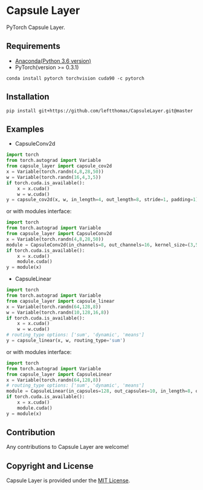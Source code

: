 # Capsule Layer
PyTorch Capsule Layer.

## Requirements
* [Anaconda(Python 3.6 version)](https://www.anaconda.com/download/)
* PyTorch(version >= 0.3.1)
```
conda install pytorch torchvision cuda90 -c pytorch
```

## Installation
```
pip install git+https://github.com/leftthomas/CapsuleLayer.git@master
```

## Examples
* CapsuleConv2d
```python
import torch
from torch.autograd import Variable
from capsule_layer import capsule_cov2d
x = Variable(torch.randn(4,8,28,50))
w = Variable(torch.randn(16,4,3,5)) 
if torch.cuda.is_available():
    x = x.cuda()
    w = w.cuda()
y = capsule_cov2d(x, w, in_length=4, out_length=8, stride=1, padding=1)
```
or with modules interface:
```python
import torch
from torch.autograd import Variable
from capsule_layer import CapsuleConv2d
x = Variable(torch.randn(4,8,28,50))
module = CapsuleConv2d(in_channels=8, out_channels=16, kernel_size=(3,5), in_length=4, out_length=8, stride=1, padding=1)
if torch.cuda.is_available():
    x = x.cuda()
    module.cuda()
y = module(x)
```

* CapsuleLinear
```python
import torch
from torch.autograd import Variable
from capsule_layer import capsule_linear
x = Variable(torch.randn(64,128,8))
w = Variable(torch.randn(10,128,16,8)) 
if torch.cuda.is_available():
    x = x.cuda()
    w = w.cuda()
# routing_type options: ['sum', 'dynamic', 'means']
y = capsule_linear(x, w, routing_type='sum')
```
or with modules interface:
```python
import torch
from torch.autograd import Variable
from capsule_layer import CapsuleLinear
x = Variable(torch.randn(64,128,8))
# routing_type options: ['sum', 'dynamic', 'means']
module = CapsuleLinear(in_capsules=128, out_capsules=10, in_length=8, out_length=16, routing_type='dynamic', num_iterations=3)
if torch.cuda.is_available():
    x = x.cuda()
    module.cuda()
y = module(x)
```

## Contribution
Any contributions to Capsule Layer are welcome!

## Copyright and License
Capsule Layer is provided under the [MIT License](LICENSE).